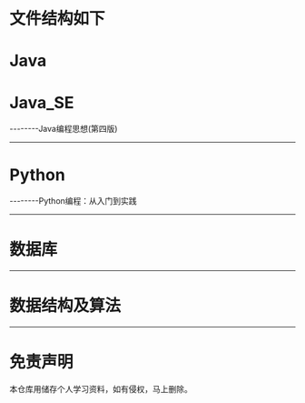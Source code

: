 # 文件结构如下
# Java   
# Java_SE   
--------Java编程思想(第四版)  

----------------------------------------------------------
# Python   
--------Python编程：从入门到实践

----------------------------------------------------------   
# 数据库   
   
----------------------------------------------------------     
   
# 数据结构及算法      

----------------------------------------------------------

# 免责声明
本仓库用储存个人学习资料，如有侵权，马上删除。
   



